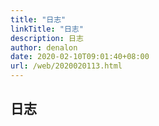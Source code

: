 ```yaml
---
title: "日志"
linkTitle: "日志"
description: 日志
author: denalon
date: 2020-02-10T09:01:40+08:00
url: /web/2020020113.html
---
```

## 日志

